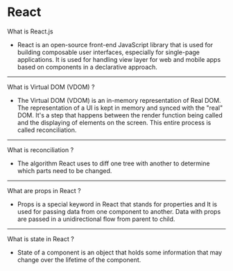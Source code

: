 # React

What is React.js
- React is an open-source front-end JavaScript library that is used for building composable user interfaces, especially for single-page applications. It is used for handling view layer for web and mobile apps based on components in a declarative approach.
---
What is Virtual DOM (VDOM) ?
- The Virtual DOM (VDOM) is an in-memory representation of Real DOM. The representation of a UI is kept in memory and synced with the "real" DOM. It's a step that happens between the render function being called and the displaying of elements on the screen. This entire process is called reconciliation.
---
What is reconciliation ?
- The algorithm React uses to diff one tree with another to determine which parts need to be changed.
---
What are props in React ?
- Props is a special keyword in React that stands for properties and It is used for passing data from one component to another. Data with props are passed in a unidirectional flow from parent to child.
---
What is state in React ?
- State of a component is an object that holds some information that may change over the lifetime of the component.